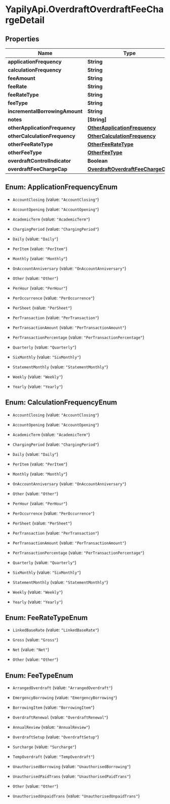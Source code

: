# YapilyApi.OverdraftOverdraftFeeChargeDetail

## Properties

Name | Type | Description | Notes
------------ | ------------- | ------------- | -------------
**applicationFrequency** | **String** |  | [optional] 
**calculationFrequency** | **String** |  | [optional] 
**feeAmount** | **String** |  | [optional] 
**feeRate** | **String** |  | [optional] 
**feeRateType** | **String** |  | [optional] 
**feeType** | **String** |  | [optional] 
**incrementalBorrowingAmount** | **String** |  | [optional] 
**notes** | **[String]** |  | [optional] 
**otherApplicationFrequency** | [**OtherApplicationFrequency**](OtherApplicationFrequency.md) |  | [optional] 
**otherCalculationFrequency** | [**OtherCalculationFrequency**](OtherCalculationFrequency.md) |  | [optional] 
**otherFeeRateType** | [**OtherFeeRateType**](OtherFeeRateType.md) |  | [optional] 
**otherFeeType** | [**OtherFeeType**](OtherFeeType.md) |  | [optional] 
**overdraftControlIndicator** | **Boolean** |  | [optional] 
**overdraftFeeChargeCap** | [**OverdraftOverdraftFeeChargeCap**](OverdraftOverdraftFeeChargeCap.md) |  | [optional] 



## Enum: ApplicationFrequencyEnum


* `AccountClosing` (value: `"AccountClosing"`)

* `AccountOpening` (value: `"AccountOpening"`)

* `AcademicTerm` (value: `"AcademicTerm"`)

* `ChargingPeriod` (value: `"ChargingPeriod"`)

* `Daily` (value: `"Daily"`)

* `PerItem` (value: `"PerItem"`)

* `Monthly` (value: `"Monthly"`)

* `OnAccountAnniversary` (value: `"OnAccountAnniversary"`)

* `Other` (value: `"Other"`)

* `PerHour` (value: `"PerHour"`)

* `PerOccurrence` (value: `"PerOccurrence"`)

* `PerSheet` (value: `"PerSheet"`)

* `PerTransaction` (value: `"PerTransaction"`)

* `PerTransactionAmount` (value: `"PerTransactionAmount"`)

* `PerTransactionPercentage` (value: `"PerTransactionPercentage"`)

* `Quarterly` (value: `"Quarterly"`)

* `SixMonthly` (value: `"SixMonthly"`)

* `StatementMonthly` (value: `"StatementMonthly"`)

* `Weekly` (value: `"Weekly"`)

* `Yearly` (value: `"Yearly"`)





## Enum: CalculationFrequencyEnum


* `AccountClosing` (value: `"AccountClosing"`)

* `AccountOpening` (value: `"AccountOpening"`)

* `AcademicTerm` (value: `"AcademicTerm"`)

* `ChargingPeriod` (value: `"ChargingPeriod"`)

* `Daily` (value: `"Daily"`)

* `PerItem` (value: `"PerItem"`)

* `Monthly` (value: `"Monthly"`)

* `OnAccountAnniversary` (value: `"OnAccountAnniversary"`)

* `Other` (value: `"Other"`)

* `PerHour` (value: `"PerHour"`)

* `PerOccurrence` (value: `"PerOccurrence"`)

* `PerSheet` (value: `"PerSheet"`)

* `PerTransaction` (value: `"PerTransaction"`)

* `PerTransactionAmount` (value: `"PerTransactionAmount"`)

* `PerTransactionPercentage` (value: `"PerTransactionPercentage"`)

* `Quarterly` (value: `"Quarterly"`)

* `SixMonthly` (value: `"SixMonthly"`)

* `StatementMonthly` (value: `"StatementMonthly"`)

* `Weekly` (value: `"Weekly"`)

* `Yearly` (value: `"Yearly"`)





## Enum: FeeRateTypeEnum


* `LinkedBaseRate` (value: `"LinkedBaseRate"`)

* `Gross` (value: `"Gross"`)

* `Net` (value: `"Net"`)

* `Other` (value: `"Other"`)





## Enum: FeeTypeEnum


* `ArrangedOverdraft` (value: `"ArrangedOverdraft"`)

* `EmergencyBorrowing` (value: `"EmergencyBorrowing"`)

* `BorrowingItem` (value: `"BorrowingItem"`)

* `OverdraftRenewal` (value: `"OverdraftRenewal"`)

* `AnnualReview` (value: `"AnnualReview"`)

* `OverdraftSetup` (value: `"OverdraftSetup"`)

* `Surcharge` (value: `"Surcharge"`)

* `TempOverdraft` (value: `"TempOverdraft"`)

* `UnauthorisedBorrowing` (value: `"UnauthorisedBorrowing"`)

* `UnauthorisedPaidTrans` (value: `"UnauthorisedPaidTrans"`)

* `Other` (value: `"Other"`)

* `UnauthorisedUnpaidTrans` (value: `"UnauthorisedUnpaidTrans"`)




